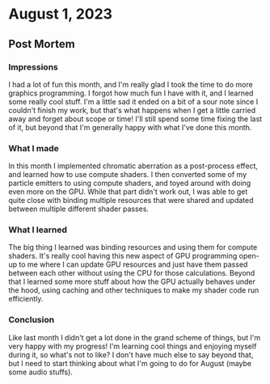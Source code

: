 # August 1, 2023

## Post Mortem

### Impressions

I had a lot of fun this month, and I'm really glad I took the time to do more graphics programming. I forgot how much fun I have with it, and I learned some really cool stuff. I'm a little sad it ended on a bit of a sour note since I couldn't finish my work, but that's what happens when I get a little carried away and forget about scope or time! I'll still spend some time fixing the last of it, but beyond that I'm generally happy with what I've done this month.

### What I made

In this month I implemented chromatic aberration as a post-process effect, and learned how to use compute shaders. I then converted some of my particle emitters to using compute shaders, and toyed around with doing even more on the GPU. While that part didn't work out, I was able to get quite close with binding multiple resources that were shared and updated between multiple different shader passes. 

### What I learned

The big thing I learned was binding resources and using them for compute shaders. It's really cool having this new aspect of GPU programming open-up to me where I can update GPU resources and just have them passed between each other without using the CPU for those calculations. Beyond that I learned some more stuff about how the GPU actually behaves under the hood, using caching and other techniques to make my shader code run efficiently.

### Conclusion

Like last month I didn't get a lot done in the grand scheme of things, but I'm very happy with my progress! I'm learning cool things and enjoying myself during it, so what's not to like? I don't have much else to say beyond that, but I need to start thinking about what I'm going to do for August (maybe some audio stuffs).